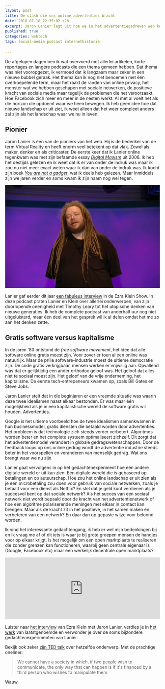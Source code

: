 ```yaml
---
layout: post
title: De clash die ons online advertenties bracht
date: 2018-07-18 22:35:02 +2h
excerpt: Jaron Lanier legt uit hoe we in het advertentiegedreven web kwamen
published: true
categories: webtech
tags: social-media podcast internethistorie

---
```

De afgelopen dagen ben ik wat overvoerd met allerlei artikelen, korte reportages en langere podcasts die een thema gemeen hebben. Dat thema was niet vooropgezet, ik vermoed dat ik langzaam maar zeker in een nieuwe bubbel geraak. Het thema kan ik nog niet benoemen met één overkoepelende term, maar het raakt de randen van online privacy, het monster wat we hebben geschapen met sociale netwerken, de positieve kracht van sociale media maar tegelijk de problemen die het veroorzaakt. Hoe Facebook zich meer en meer in de nesten werkt. Al met al voelt het als die horizon die opdoemt waar we heen bewegen. Ik heb geen idee hoe dat nieuwe landschap er uit ziet, ik weet alleen dat het weer compleet anders zal zijn als het landschap waar we nu in leven. 

## Pionier
Jaron Lanier is één van de pioniers van het web. Hij is de bedenker van de term Virtual Reality en heeft enorm veel betekent op dat vlak. Zowel als maker, denker en als criticaster. De eerste keer dat ik Lanier online tegenkwam was met zijn befaamde essay *[Digital Maoism](https://www.edge.org/3rd_culture/lanier06/lanier06_index.html)* uit 2006. Ik heb het destijds gelezen en ik weet dat ik er van onder de indruk was maar ik zou nu niet meer exact weten waar ik dan van onder de indruk was. Ik kocht zijn boek *[You are not a gadget](http://www.jaronlanier.com/gadgetwebresources.html)*, wat ik deels heb gelezen. Maar inmiddels zijn we jaren verder en soms kwam ik zijn naam nog wel tegen.  

![<> ](/images/jaronlanier.jpeg)

Lanier gaf eerder dit jaar [een fabuleus interview](https://www.vox.com/2018/1/16/16897738/jaron-lanier-interview) in de Ezra Klein Show. In deze podcast praten Lanier en Klein over allerlei onderwerpen, van zijn doorlopende onenigheid met Timothy Leary tot het utopische denken van nieuwe generaties. Ik heb de complete podcast van anderhalf uur nog niet uitgeluisterd, maar één deel van het gesprek wil ik al delen omdat het me zo aan het denken zette. 

## Gratis software versus kapitalisme
In de jaren '80 ontstond de *free software movement*, het idee dat alle software online gratis moest zijn. Voor zover er toen al een online was natuurlijk. Maar de prille software-industrie moest de ultieme democratie zijn. De code gratis verkrijgbaar, mensen werken er vrijwillig aan. Opvallend was dat er gelijktijdig een ander orthodox geloof was. Het geloof dat alles niet te sociaal moest zijn. Het geloof van de vrije onderneming, het kapitalisme. De eerste tech-entrepeneurs kwamen op, zoals Bill Gates en Steve Jobs. 

Jaron Lanier stelt dat in die beginjaren er een vreemde situatie was waarin deze twee idealismen naast elkaar bestonden. Er was maar één mogelijkheid als je in een kapitalistische wereld de software gratis wil houden. Advertenties. 

Google is het ultieme voorbeeld hoe de twee idealismen samenkwamen in hun businessmodel, gratis diensten die betaald worden door advertenties. 
Het probleem is dat technologie zich steeds verder verbetert. Algoritmes worden beter en het complete systeem optimaliseert zichzelf. Dit zorgt dat het advertentiemodel verandert in globale gedragswetenschappen. Door de feedback loops op ons online gedrag wordt de advertentie industrie steeds beter in het voorspellen en veranderen van menselijk gedrag. Wat ons brengt waar we nu zijn. 

Lanier gaat vervolgens in op het gedachtenexperiment hoe een andere digitale wereld er uit kan zien. Een digitale wereld die is gebaseerd op betalingen en op auteurschap. Hoe zou het online landschap er uit zien als je een microbetaling zou doen voor gebruik van sociale netwerken, zoals je betaalt voor een dienst als Netflix? En stel dat je geld kunt verdienen als je succesvol bent op dat sociale netwerk? Als het succes van een sociaal netwerk niet wordt bepaald door de kracht van het advertentienetwerk of hoe een algoritme polariserende meningen met elkaar in contact kan brengen. Maar als de kracht zit in het positieve, in het samen maken en verbeteren van een netwerk? En daar dan op gepaste wijze voor beloond worden.  

Ik vind het interessante gedachtengang, ik heb er wel mijn bedenkingen bij en ik vraag me af of dit iets is waar je bij grote groepen mensen de handjes voor op elkaar krijgt. Is het mogelijk om een open marktplaats te realiseren die zonder grenzen kan functioneren, waarbij geen centrale eigenaar is (Google, Facebook etc) maar een werkelijk decentrale open marktplaats?

<iframe src="https://art19.com/shows/the-ezra-klein-show/episodes/2e3aac9c-83a7-410c-94de-d4e449aae385/embed?theme=dark-blue" style="width: 100%; height: 200px; border: 0 none;" scrolling="no"></iframe>

Luister naar [het interview](https://www.vox.com/2018/1/16/16897738/jaron-lanier-interview) van Ezra Klein met Jaron Lanier, verdiep je in [het werk](http://www.jaronlanier.com/) van laatstgenoemde en verwonder je over de soms bijzondere gedachtenexperimenten van Lanier. 

Bekijk ook zeker [zijn TED talk](https://www.ted.com/talks/jaron_lanier_how_we_need_to_remake_the_internet) over hetzelfde onderwerp. Met de prachtige oneliner: 
> We cannot have a society in which, if two people wish to communicate, the only way that can happen is if it's financed by a third person who wishes to manipulate them.

Wauw. 


